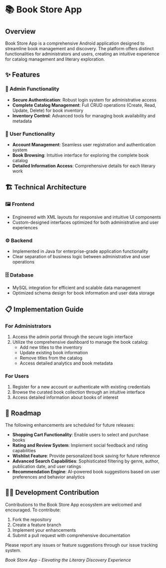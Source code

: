 # 📚 Book Store App

## Overview
Book Store App is a comprehensive Android application designed to streamline book management and discovery. The platform offers distinct functionalities for administrators and users, creating an intuitive experience for catalog management and literary exploration.

## ✨ Features

### 🔐 Admin Functionality
* **Secure Authentication**: Robust login system for administrative access
* **Complete Catalog Management**: Full CRUD operations (Create, Read, Update, Delete) for book inventory
* **Inventory Control**: Advanced tools for managing book availability and metadata

### 👤 User Functionality
* **Account Management**: Seamless user registration and authentication system
* **Book Browsing**: Intuitive interface for exploring the complete book catalog
* **Detailed Information Access**: Comprehensive details for each literary work

## 🏗️ Technical Architecture

### 🖼️ Frontend
* Engineered with XML layouts for responsive and intuitive UI components
* Custom-designed interfaces optimized for both administrative and user experiences

### ⚙️ Backend
* Implemented in Java for enterprise-grade application functionality
* Clear separation of business logic between administrative and user operations

### 🗄️ Database
* MySQL integration for efficient and scalable data management
* Optimized schema design for book information and user data storage

## 📋 Implementation Guide

### For Administrators
1. Access the admin portal through the secure login interface
2. Utilize the comprehensive dashboard to manage the book catalog:
   * Add new titles to the inventory
   * Update existing book information
   * Remove titles from the catalog
   * Access detailed analytics and book metadata

### For Users
1. Register for a new account or authenticate with existing credentials
2. Browse the curated book collection through an intuitive interface
3. Access detailed information about books of interest

## 🚀 Roadmap
The following enhancements are scheduled for future releases:

* **Shopping Cart Functionality**: Enable users to select and purchase books
* **Rating and Review System**: Implement social feedback and rating capabilities
* **Wishlist Feature**: Provide personalized book saving for future reference
* **Advanced Search Capabilities**: Sophisticated filtering by genre, author, publication date, and user ratings
* **Recommendation Engine**: AI-powered book suggestions based on user preferences and behavior analytics

## 👨‍💻 Development Contribution
Contributions to the Book Store App ecosystem are welcomed and encouraged. To contribute:

1. Fork the repository
2. Create a feature branch
3. Implement your enhancements
4. Submit a pull request with comprehensive documentation

Please report any issues or feature suggestions through our issue tracking system.

*Book Store App - Elevating the Literary Discovery Experience*
